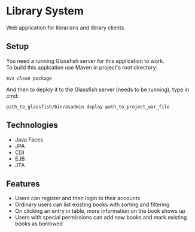 # Library System
Web application for librarians and library clients.

## Setup
You need a running Glassfish server for this application to work. </br>
To build this applcation use Maven in project's root directory:
```
mvn clean package
```
And then to deploy it to the Glassfish server (needs to be running), type in cmd:
```
path_to_glassfish/bin/asadmin deploy path_to_project_war_file
```

## Technologies
* Java Faces
* JPA
* CDI
* EJB
* JTA

## Features
* Users can register and then login to their accounts
* Ordinary users can list existing books with sorting and filtering
* On clicking an entry in table, more information on the book shows up
* Users with special permissions can add new books and mark existing books as borrowed
